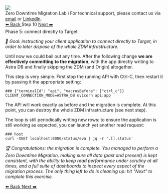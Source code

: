 <!-- TOP -->
<div class="top">
  <img src="https://datastax-academy.github.io/katapod-shared-assets/images/ds-academy-logo.svg" />
  <div class="scenario-title-section">
    <span class="scenario-title">Zero Downtime Migration Lab</span>
    <span class="scenario-subtitle">ℹ️ For technical support, please contact us via <a href="mailto:aleksandr.volochnev@datastax.com">email</a> or <a href="https://dtsx.io/aleks">LinkedIn</a>.</span>
  </div>
</div>

<!-- NAVIGATION -->
<div id="navigation-top" class="navigation-top">
 <a href='command:katapod.loadPage?[{"step":"step9"}]' 
   class="btn btn-dark navigation-top-left">⬅️ Back
 </a>
<span class="step-count">Step 10</span>
 <a href='command:katapod.loadPage?[{"step":"cleanup"}]' 
    class="btn btn-dark navigation-top-right">Next ➡️
  </a>
</div>

<!-- CONTENT -->

<div class="step-title">Phase 5: connect directly to Target</div>

_🎯 Goal: instructing your client application to connect directly to Target,
in order to later dispose of the whole ZDM infrastructure._

Until now we could bail out any time.
After the following change **we are effectively committing to the migration**,
with the app directly writing to Astra DB and finally
skipping the ZDM (and Origin) altogether.

This step is very simple. First stop the running API with Ctrl-C, then
restart it by passing it the appropriate setting:

```
### {"terminalId": "api", "macrosBefore": ["ctrl_c"]}
CLIENT_CONNECTION_MODE=ASTRA_DB uvicorn api:app
```

The API will work exactly as before and the migration is complete.
At this point, you can destroy the whole ZDM infrastructure (see next step).

The loop is still periodically writing new rows: to ensure
the application is still working as expected, you can launch yet
another read request:

```
### host
curl -XGET localhost:8000/status/eva | jq -r '.[].status'
```

_🏆 Congratulations: the migration is complete. You managed to perform
a Zero Downtime Migration, making sure all data (past and present)
is kept consistent, with the ability to keep read performance
under scrutiny at all times, and a full suite of dashboards to inspect
every aspect of the migration process. The only thing left to do
is cleaning up: hit "Next" to complete this exercise._

<!-- NAVIGATION -->
<div id="navigation-bottom" class="navigation-bottom">
 <a href='command:katapod.loadPage?[{"step":"step9"}]'
   class="btn btn-dark navigation-bottom-left">⬅️ Back
 </a>
 <a href='command:katapod.loadPage?[{"step":"cleanup"}]'
    class="btn btn-dark navigation-bottom-right">Next ➡️
  </a>
</div>
